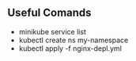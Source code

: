 ## Useful Comands
- minikube service list  
- kubectl create ns my-namespace
- kubectl apply -f nginx-depl.yml
